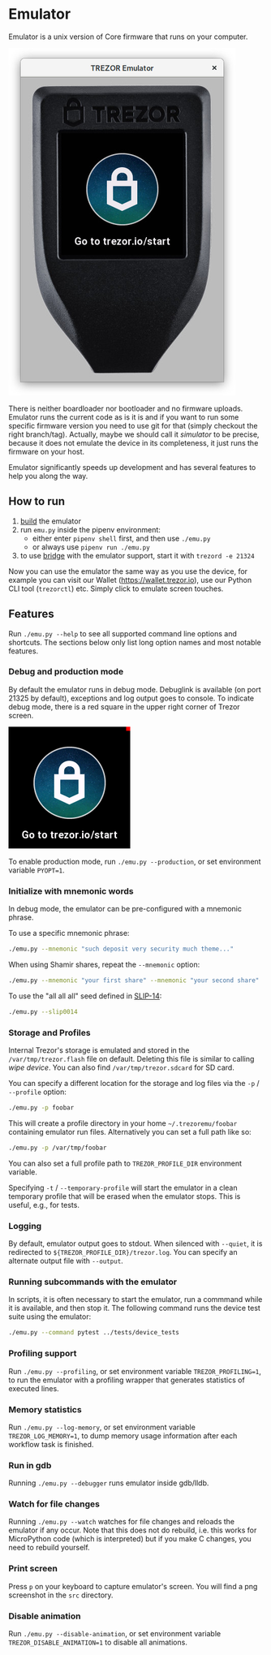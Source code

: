 # Emulator

Emulator is a unix version of Core firmware that runs on your computer.

![emulator](emulator.jpg)

There is neither boardloader nor bootloader and no firmware uploads. Emulator runs the current code as is it is and if you want to run some specific firmware version you need to use git for that (simply checkout the right branch/tag). Actually, maybe we should call it _simulator_ to be precise, because it does not emulate the device in its completeness, it just runs the firmware on your host.

Emulator significantly speeds up development and has several features to help you along the way.

## How to run

1. [build](../build/emulator.md) the emulator
2. run `emu.py` inside the pipenv environment:
   - either enter `pipenv shell` first, and then use `./emu.py`
   - or always use `pipenv run ./emu.py`
3. to use [bridge](https://github.com/trezor/trezord-go) with the emulator support, start it with `trezord -e 21324`

Now you can use the emulator the same way as you use the device, for example you can visit our Wallet (https://wallet.trezor.io), use our Python CLI tool (`trezorctl`) etc. Simply click to emulate screen touches.

## Features

Run `./emu.py --help` to see all supported command line options and shortcuts. The
sections below only list long option names and most notable features.

### Debug and production mode

By default the emulator runs in debug mode. Debuglink is available (on port 21325 by
default), exceptions and log output goes to console. To indicate debug mode, there is a
red square in the upper right corner of Trezor screen.

![emulator](emulator-debug.png)

To enable production mode, run `./emu.py --production`, or set environment variable `PYOPT=1`.

### Initialize with mnemonic words

In debug mode, the emulator can be pre-configured with a mnemonic phrase.

To use a specific mnemonic phrase:

```sh
./emu.py --mnemonic "such deposit very security much theme..."
```

When using Shamir shares, repeat the `--mnemonic` option:

```sh
./emu.py --mnemonic "your first share" --mnemonic "your second share" ...
```

To use the "all all all" seed defined in [SLIP-14](https://github.com/satoshilabs/slips/blob/master/slip-0014.md):

```sh
./emu.py --slip0014
```

### Storage and Profiles

Internal Trezor's storage is emulated and stored in the `/var/tmp/trezor.flash` file on
default. Deleting this file is similar to calling _wipe device_. You can also find
`/var/tmp/trezor.sdcard` for SD card.

You can specify a different location for the storage and log files via the `-p` /
`--profile` option:

```sh
./emu.py -p foobar
```

This will create a profile directory in your home `~/.trezoremu/foobar` containing
emulator run files. Alternatively you can set a full path like so:

```sh
./emu.py -p /var/tmp/foobar
```

You can also set a full profile path to `TREZOR_PROFILE_DIR` environment variable.

Specifying `-t` / `--temporary-profile` will start the emulator in a clean temporary
profile that will be erased when the emulator stops. This is useful, e.g., for tests.

### Logging

By default, emulator output goes to stdout. When silenced with `--quiet`, it is
redirected to `${TREZOR_PROFILE_DIR}/trezor.log`. You can specify an alternate output
file with `--output`.

### Running subcommands with the emulator

In scripts, it is often necessary to start the emulator, run a commmand while it is
available, and then stop it. The following command runs the device test suite using the
emulator:

```sh
./emu.py --command pytest ../tests/device_tests
```

### Profiling support

Run `./emu.py --profiling`, or set environment variable `TREZOR_PROFILING=1`, to run the
emulator with a profiling wrapper that generates statistics of executed lines.

### Memory statistics

Run `./emu.py --log-memory`, or set environment variable `TREZOR_LOG_MEMORY=1`, to dump
memory usage information after each workflow task is finished.

### Run in gdb

Running `./emu.py --debugger` runs emulator inside gdb/lldb.

### Watch for file changes

Running `./emu.py --watch` watches for file changes and reloads the emulator if any
occur. Note that this does not do rebuild, i.e. this works for MicroPython code (which
is interpreted) but if you make C changes, you need to rebuild yourself.

### Print screen

Press `p` on your keyboard to capture emulator's screen. You will find a png screenshot
in the `src` directory.

### Disable animation

Run `./emu.py --disable-animation`, or set environment variable
`TREZOR_DISABLE_ANIMATION=1` to disable all animations.

